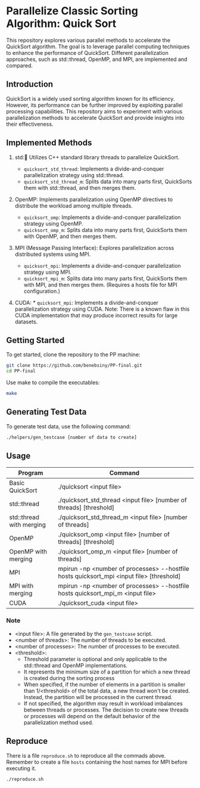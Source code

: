 # Parallelize Classic Sorting Algorithm: Quick Sort

This repository explores various parallel methods to accelerate the QuickSort algorithm. The goal is to leverage parallel computing techniques to enhance the performance of QuickSort. Different parallelization approaches, such as std::thread, OpenMP, and MPI, are implemented and compared.

## Introduction
QuickSort is a widely used sorting algorithm known for its efficiency. However, its performance can be further improved by exploiting parallel processing capabilities. This repository aims to experiment with various parallelization methods to accelerate QuickSort and provide insights into their effectiveness.

## Implemented Methods
1. std::thread: Utilizes C++ standard library threads to parallelize QuickSort.
    * `quicksort_std_thread`: Implements a  divide-and-conquer parallelization strategy using std::thread.
    * `quicksort_std_thread_m`: Splits data into many parts first, QuickSorts them with std::thread, and then merges them.

2. OpenMP: Implements parallelization using OpenMP directives to distribute the workload among multiple threads.

    * `quicksort_omp`: Implements a  divide-and-conquer parallelization strategy using OpenMP.
    * `quicksort_omp_m`: Splits data into many parts first, QuickSorts them with OpenMP, and then merges them.
3. MPI (Message Passing Interface): Explores parallelization across distributed systems using MPI.
    * `quicksort_mpi`: Implements a  divide-and-conquer parallelization strategy using MPI.
    * `quicksort_mpi_m`: Splits data into many parts first, QuickSorts them with MPI, and then merges them. (Requires a hosts file for MPI configuration.)
4. CUDA:     * `quicksort_mpi`: Implements a  divide-and-conquer parallelization strategy using CUDA. Note: There is a known flaw in this CUDA implementation that may produce incorrect results for large datasets.

## Getting Started
To get started, clone the repository to the PP machine:
```bash
git clone https://github.com/benebsiny/PP-final.git
cd PP-final
```

Use make to compile the executables:
```bash
make
```

## Generating Test Data
To generate test data, use the following command:
```bash
./helpers/gen_testcase [number of data to create]
```

## Usage

|Program|Command|
|---|---|
|Basic QuickSort|	./quicksort \<input file>|
|std::thread|./quicksort_std_thread \<input file> [number of threads] [threshold]|
|std::thread with merging|./quicksort_std_thread_m \<input file> [number of threads]|
|OpenMP|./quicksort_omp \<input file> [number of threads] [threshold]|
|OpenMP with merging|./quicksort_omp_m \<input file> [number of threads]|
|MPI |	mpirun -np \<number of processes> --hostfile hosts quicksort_mpi \<input file> [threshold]|
|MPI with merging|mpirun -np \<number of processes> --hostfile hosts quicksort_mpi_m \<input file>|
|CUDA|./quicksort_cuda \<input file\>|

### Note
* \<input file\>: A file generated by the `gen_testcase` script.
* \<number of threads\>: The number of threads to be executed.
* \<number of processes\>: The number of processes to be executed.
* \<threshold\>:
    * Threshold parameter is optional and only applicable to the std::thread and OpenMP implementations. 
    * It represents the minimum size of a partition for which a new thread is created during the sorting process
    * When specified, if the number of elements in a partition is smaller than 1/\<threshold\> of the total data, a new thread won't be created. Instead, the partition will be processed in the current thread.
    * If not specified, the algorithm may result in workload imbalances between threads or processes. The decision to create new threads or processes will depend on the default behavior of the parallelization method used.

## Reproduce
There is a file `reproduce.sh` to reproduce all the commads above. Remember to create a file `hosts` containing the host names for MPI before executing it.
```bash
./reproduce.sh
```